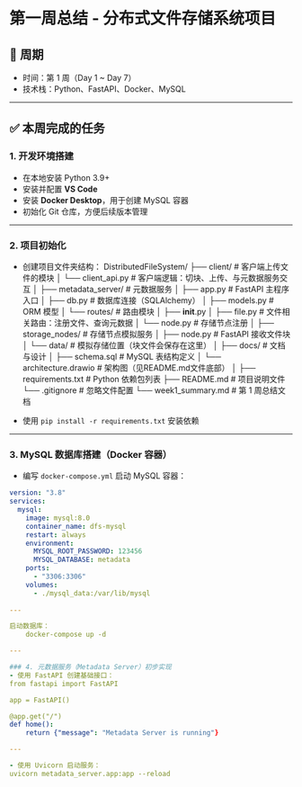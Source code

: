 # 第一周总结 - 分布式文件存储系统项目

## 📅 周期
- 时间：第 1 周（Day 1 ~ Day 7）
- 技术栈：Python、FastAPI、Docker、MySQL

---

## ✅ 本周完成的任务

### 1. 开发环境搭建
- 在本地安装 Python 3.9+
- 安装并配置 **VS Code**
- 安装 **Docker Desktop**，用于创建 MySQL 容器
- 初始化 Git 仓库，方便后续版本管理

---

### 2. 项目初始化
- 创建项目文件夹结构：
DistributedFileSystem/
├── client/                           # 客户端上传文件的模块
│   └── client_api.py                # 客户端逻辑：切块、上传、与元数据服务交互
│
├── metadata_server/                 # 元数据服务
│   ├── app.py                        # FastAPI 主程序入口
│   ├── db.py                         # 数据库连接（SQLAlchemy）
│   ├── models.py                     # ORM 模型
│   └── routes/                       # 路由模块
│       ├── __init__.py
│       ├── file.py                  # 文件相关路由：注册文件、查询元数据
│       └── node.py                  # 存储节点注册
│
├── storage_nodes/                   # 存储节点模拟服务
│   ├── node.py                      # FastAPI 接收文件块
│   └── data/                        # 模拟存储位置（块文件会保存在这里）
│
├── docs/                            # 文档与设计
│   ├── schema.sql                   # MySQL 表结构定义
│   └── architecture.drawio          # 架构图（见README.md文件底部）
│
├── requirements.txt                 # Python 依赖包列表
├── README.md                        # 项目说明文件
└── .gitignore                       # 忽略文件配置
└── week1_summary.md                 # 第 1 周总结文档

- 使用 `pip install -r requirements.txt` 安装依赖

---

### 3. MySQL 数据库搭建（Docker 容器）
- 编写 `docker-compose.yml` 启动 MySQL 容器：
```yaml
version: "3.8"
services:
  mysql:
    image: mysql:8.0
    container_name: dfs-mysql
    restart: always
    environment:
      MYSQL_ROOT_PASSWORD: 123456
      MYSQL_DATABASE: metadata
    ports:
      - "3306:3306"
    volumes:
      - ./mysql_data:/var/lib/mysql
      
---

启动数据库：
    docker-compose up -d

---

### 4. 元数据服务（Metadata Server）初步实现
- 使用 FastAPI 创建基础接口：
from fastapi import FastAPI

app = FastAPI()

@app.get("/")
def home():
    return {"message": "Metadata Server is running"}

---

- 使用 Uvicorn 启动服务：
uvicorn metadata_server.app:app --reload